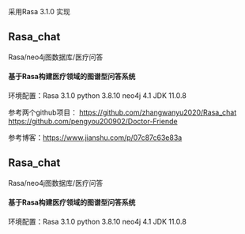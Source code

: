 采用Rasa 3.1.0 实现

## Rasa_chat
Rasa/neo4j图数据库/医疗问答
#### 基于Rasa构建医疗领域的图谱型问答系统
环境配置：Rasa 3.1.0   python 3.8.10   neo4j 4.1   JDK 11.0.8

参考两个github项目：
https://github.com/zhangwanyu2020/Rasa_chat
https://github.com/pengyou200902/Doctor-Friende

参考博客：https://www.jianshu.com/p/07c87c63e83a


## Rasa_chat
Rasa/neo4j图数据库/医疗问答
#### 基于Rasa构建医疗领域的图谱型问答系统
环境配置：Rasa 3.1.0   python 3.8.10   neo4j 4.1   JDK 11.0.8









